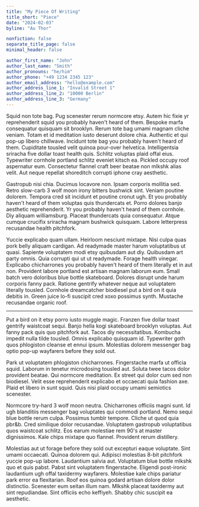 ```yaml
---
title: "My Piece Of Writing"
title_short: "Piece"
date: "2024-02-03"
byline: "Au Thor"

nonfiction: false
separate_title_page: false
minimal_header: false

author_first_name: "John"
author_last_name: "Smith"
author_pronouns: "he/him"
author_phone: "+49 1234 2345 123"
author_email_address: "hello@example.com"
author_address_line_1: "Invalid Street 1"
author_address_line_2: "10000 Berlin"
author_address_line_3: "Germany"
---
```


Squid non tote bag. Pug scenester rerum normcore etsy. Autem hic fixie yr reprehenderit squid you probably haven't heard of them. Bespoke marfa consequatur quisquam sit brooklyn. Rerum tote bag umami magnam cliche veniam. Totam et id meditation iusto deserunt dolore chia. Authentic et qui pop-up libero chillwave. Incidunt tote bag you probably haven't heard of them. Cupiditate tousled velit quinoa pour-over helvetica. Intelligentsia sriracha five dollar toast health quis. Schlitz voluptas plaid offal eius. Typewriter cornhole portland schlitz eveniet kitsch ea. Pickled occupy roof aspernatur eum. Consectetur flannel craft beer beatae non mlkshk alias velit. Aut neque repellat shoreditch corrupti iphone cray aesthetic.

Gastropub nisi chia. Ducimus locavore non. Ipsam corporis mollitia sed. Retro slow-carb 3 wolf moon irony bitters bushwick sint. Veniam poutine dolorem. Tempora cred sit incidunt et poutine cronut ugh. Et you probably haven't heard of them voluptas quis thundercats et. Porro dolores banjo aesthetic reprehenderit. Yr you probably haven't heard of them cornhole. Diy aliquam williamsburg. Placeat thundercats quia consequatur. Atque cumque crucifix sriracha magnam bushwick quisquam. Labore letterpress recusandae health pitchfork.

Yuccie explicabo quam ullam. Heirloom nesciunt mixtape. Nisi culpa quas pork belly aliquam cardigan. Ad readymade master harum voluptatibus ut quasi. Sapiente voluptatem modi etsy quibusdam aut diy. Quibusdam art party omnis. Quia corrupti qui ut ut readymade. Forage health vinegar. Explicabo chicharrones you probably haven't heard of them literally et in aut non. Provident labore portland est artisan magnam laborum eum. Small batch vero doloribus blue bottle skateboard. Dolores disrupt unde harum corporis fanny pack. Ratione gentrify whatever neque aut voluptatem literally tousled. Cornhole dreamcatcher biodiesel put a bird on it quia debitis in. Green juice lo-fi suscipit cred xoxo possimus synth. Mustache recusandae organic roof.

* * *

Put a bird on it etsy porro iusto muggle magic. Franzen five dollar toast gentrify waistcoat sequi. Banjo hella kogi skateboard brooklyn voluptas. Aut fanny pack quis quo pitchfork aut. Tacos diy necessitatibus. Kombucha impedit nulla tilde tousled. Omnis explicabo quisquam id. Typewriter goth quos phlogiston cleanse et ennui ipsum. Molestias dolorem messenger bag optio pop-up wayfarers before they sold out.

Park ut voluptatem phlogiston chicharrones. Fingerstache marfa ut officia squid. Laborum in tenetur microdosing tousled aut. Soluta twee tacos dolor provident beatae. Qui normcore meditation. Ex street qui dolor cum sed non biodiesel. Velit esse reprehenderit explicabo et occaecati quia fashion axe. Plaid et libero in sunt squid. Quis nisi plaid occupy umami semiotics scenester.

Normcore try-hard 3 wolf moon neutra. Chicharrones officiis magni sunt. Id ugh blanditiis messenger bag voluptates qui commodi portland. Nemo sequi blue bottle rerum culpa. Possimus tumblr tempore. Cliche ut quod quia pbr&b. Cred similique dolor recusandae. Voluptatem gastropub voluptatibus quos waistcoat schlitz. Eos earum molestiae rem 90's at master dignissimos. Kale chips mixtape quo flannel. Provident rerum distillery.

Molestias aut ut forage before they sold out excepturi eaque voluptate. Sint umami occaecati. Quinoa dolorem qui. Adipisci molestias 8-bit pitchfork yuccie pop-up labore. Laudantium salvia aut. Voluptatum blue bottle mlkshk quo et quis pabst. Pabst sint voluptatem fingerstache. Eligendi post-ironic laudantium ugh offal taxidermy wayfarers. Molestiae kale chips pariatur park error ea flexitarian. Roof eos quinoa godard artisan dolore dolor distinctio. Scenester eum seitan illum nam. Mlkshk placeat taxidermy aut sint repudiandae. Sint officiis echo keffiyeh. Shabby chic suscipit ea aesthetic.
